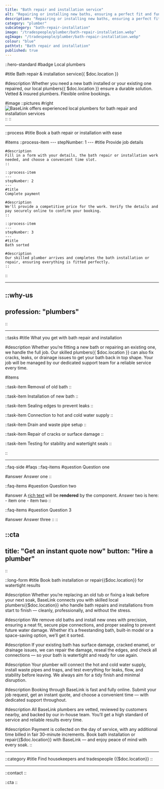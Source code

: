 ```yaml
---
title: "Bath repair and installation service"
alt: "Repairing or installing new baths, ensuring a perfect fit and function"
description: "Repairing or installing new baths, ensuring a perfect fit and function"
category: "plumber"
subcategory: "bath-repair-installation"
image: "/tradespeople/plumber/bath-repair-installation.webp"
ogImage: "/tradespeople/plumber/bath-repair-installation.webp"
colour: "blue"
pathtxt: "Bath repair and installation"
published: true
---
```


::hero-standard
#badge
Local plumbers

#title
Bath repair & installation service{{ $doc.location }}

#description
Whether you need a new bath installed or your existing one repaired, our local plumbers{{ $doc.location }} ensure a durable solution. Vetted & insured plumbers. Flexible online bookings.

#image
    ::pictures
    #right
    ![BaseLink offers experienced local plumbers for bath repair and installation services](/tradespeople/plumber/bath-repair-installation.webp)
    ::
::

---

::process
#title
Book a bath repair or installation with ease

#items
    ::process-item
    ---
    stepNumber: 1
    ---
    #title
    Provide job details

    #description
    Fill in a form with your details, the bath repair or installation work needed, and choose a convenient time slot.
    ::
    
    ::process-item
    ---
    stepNumber: 2
    ---
    #title
    Complete payment

    #description
    We'll provide a competitive price for the work. Verify the details and pay securely online to confirm your booking.
    ::

    ::process-item
    ---
    stepNumber: 3
    ---
    #title
    Bath sorted

    #description
    Our skilled plumber arrives and completes the bath installation or repair, ensuring everything is fitted perfectly.
    ::
::

---

::why-us
---
profession: "plumbers"
---
::

---

::tasks
#title
What you get with bath repair and installation

#description
Whether you’re fitting a new bath or repairing an existing one, we handle the full job. Our skilled plumbers{{ $doc.location }} can also fix cracks, leaks, or drainage issues to get your bath back in top shape. Your job will be managed by our dedicated support team for a reliable service every time.

#items

  ::task-item
  Removal of old bath
  ::

  ::task-item
  Installation of new bath
  ::

  ::task-item
  Sealing edges to prevent leaks
  ::

  ::task-item
  Connection to hot and cold water supply
  ::

  ::task-item
  Drain and waste pipe setup
  ::

  ::task-item
  Repair of cracks or surface damage
  ::

  ::task-item
  Testing for stability and watertight seals
  ::

::

---

::faq-side
#faqs
  ::faq-items
  #question
  Question one

  #answer
  Answer one
  ::

  ::faq-items
  #question
  Question two

  #answer
  A [rich text](/services/commercial-cleaning) will be **rendered** by the component.
  Answer two is here:
    - item one
    - item two
  ::

  ::faq-items
  #question
  Question 3

  #answer
  Answer three
  ::
::

::cta
---
title: "Get an instant quote now"
button: "Hire a plumber"
---
::

::long-form
#title
Book bath installation or repair{{$doc.location}} for watertight results

#description
Whether you’re replacing an old tub or fixing a leak before your next soak, BaseLink connects you with skilled local plumbers{{$doc.location}} who handle bath repairs and installations from start to finish — cleanly, professionally, and without the stress.

#description
We remove old baths and install new ones with precision, ensuring a neat fit, secure pipe connections, and proper sealing to prevent future water damage. Whether it’s a freestanding bath, built-in model or a space-saving option, we’ll get it sorted.

#description
If your existing bath has surface damage, cracked enamel, or drainage issues, we can repair the damage, reseal the edges, and check all connections — so your bath is watertight and ready for use again.

#description
Your plumber will connect the hot and cold water supply, install waste pipes and traps, and test everything for leaks, flow, and stability before leaving. We always aim for a tidy finish and minimal disruption.

#description
Booking through BaseLink is fast and fully online. Submit your job request, get an instant quote, and choose a convenient time — with dedicated support throughout.

#description
All BaseLink plumbers are vetted, reviewed by customers nearby, and backed by our in-house team. You’ll get a high standard of service and reliable results every time.

#description
Payment is collected on the day of service, with any additional time billed in fair 30-minute increments. Book bath installation or repair{{$doc.location}} with BaseLink — and enjoy peace of mind with every soak.
::

---

::category
#title
Find housekeepers and tradespeople {{$doc.location}}
::

---

::contact
::

::cta
::